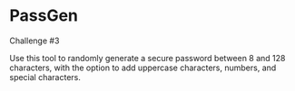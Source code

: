 # PassGen
Challenge #3

Use this tool to randomly generate a secure password between 8 and 128 characters, with the option to add uppercase characters, numbers, and special characters.
